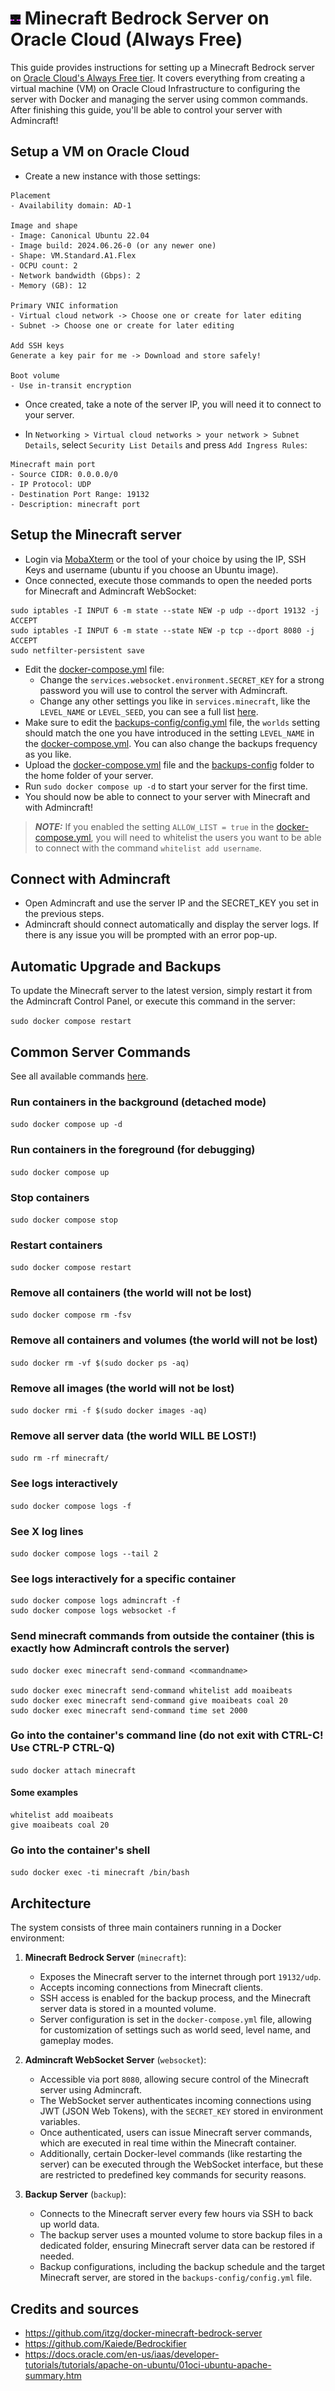 # ![Admincraft logo](../logo/variants/enderman.png) Minecraft Bedrock Server on Oracle Cloud (Always Free)

This guide provides instructions for setting up a Minecraft Bedrock server on [Oracle Cloud's Always Free tier](https://www.oracle.com/cloud/free/). It covers everything from creating a virtual machine (VM) on Oracle Cloud Infrastructure to configuring the server with Docker and managing the server using common commands. After finishing this guide, you'll be able to control your server with Admincraft!

## Setup a VM on Oracle Cloud

- Create a new instance with those settings:

```
Placement
- Availability domain: AD-1

Image and shape
- Image: Canonical Ubuntu 22.04
- Image build: 2024.06.26-0 (or any newer one)
- Shape: VM.Standard.A1.Flex
- OCPU count: 2
- Network bandwidth (Gbps): 2
- Memory (GB): 12

Primary VNIC information
- Virtual cloud network -> Choose one or create for later editing
- Subnet -> Choose one or create for later editing

Add SSH keys
Generate a key pair for me -> Download and store safely!

Boot volume
- Use in-transit encryption
```

- Once created, take a note of the server IP, you will need it to connect to your server.

- In `Networking > Virtual cloud networks > your network > Subnet Details`, select `Security List Details` and press `Add Ingress Rules`:

```
Minecraft main port
- Source CIDR: 0.0.0.0/0
- IP Protocol: UDP
- Destination Port Range: 19132
- Description: minecraft port
```

## Setup the Minecraft server

- Login via [MobaXterm](https://mobaxterm.mobatek.net/download.html) or the tool of your choice by using the IP, SSH Keys and username (ubuntu if you choose an Ubuntu image).
- Once connected, execute those commands to open the needed ports for Minecraft and Admincraft WebSocket:

```
sudo iptables -I INPUT 6 -m state --state NEW -p udp --dport 19132 -j ACCEPT
sudo iptables -I INPUT 6 -m state --state NEW -p tcp --dport 8080 -j ACCEPT
sudo netfilter-persistent save
```

- Edit the [docker-compose.yml](docker-compose.yml) file:
  - Change the `services.websocket.environment.SECRET_KEY` for a strong password you will use to control the server with Admincraft.
  - Change any other settings you like in `services.minecraft`, like the `LEVEL_NAME` or `LEVEL_SEED`, you can see a full list [here](https://github.com/itzg/docker-minecraft-bedrock-server?tab=readme-ov-file#server-properties).
- Make sure to edit the [backups-config/config.yml](backups-config/config.yml) file, the `worlds` setting should match the one you have introduced in the setting `LEVEL_NAME` in the [docker-compose.yml](docker-compose.yml). You can also change the backups frequency as you like.
- Upload the [docker-compose.yml](docker-compose.yml) file and the [backups-config](backups-config) folder to the home folder of your server.
- Run `sudo docker compose up -d` to start your server for the first time.
- You should now be able to connect to your server with Minecraft and with Admincraft!

> **_NOTE:_** If you enabled the setting `ALLOW_LIST = true` in the [docker-compose.yml](docker-compose.yml), you will need to whitelist the users you want to be able to connect with the command `whitelist add username`.

## Connect with Admincraft

- Open Admincraft and use the server IP and the SECRET_KEY you set in the previous steps.
- Admincraft should connect automatically and display the server logs. If there is any issue you will be prompted with an error pop-up.

## Automatic Upgrade and Backups

To update the Minecraft server to the latest version, simply restart it from the Admincraft Control Panel, or execute this command in the server:

`sudo docker compose restart`

## Common Server Commands

See all available commands [here](https://minecraftbedrock-archive.fandom.com/wiki/Commands/List_of_Commands).

### Run containers in the background (detached mode)

`sudo docker compose up -d`

### Run containers in the foreground (for debugging)

`sudo docker compose up`

### Stop containers

`sudo docker compose stop`

### Restart containers

`sudo docker compose restart`

### Remove all containers (the world will not be lost)

`sudo docker compose rm -fsv`

### Remove all containers and volumes (the world will not be lost)

`sudo docker rm -vf $(sudo docker ps -aq)`

### Remove all images (the world will not be lost)

`sudo docker rmi -f $(sudo docker images -aq)`

### Remove all server data (the world WILL BE LOST!)

`sudo rm -rf minecraft/`

### See logs interactively

`sudo docker compose logs -f`

### See X log lines

`sudo docker compose logs --tail 2`

### See logs interactively for a specific container

```
sudo docker compose logs admincraft -f
sudo docker compose logs websocket -f
```

### Send minecraft commands from outside the container (this is exactly how Admincraft controls the server)

```
sudo docker exec minecraft send-command <commandname>

sudo docker exec minecraft send-command whitelist add moaibeats
sudo docker exec minecraft send-command give moaibeats coal 20
sudo docker exec minecraft send-command time set 2000
```

### Go into the container's command line (do not exit with CTRL-C! Use CTRL-P CTRL-Q)

`sudo docker attach minecraft`

#### Some examples

```
whitelist add moaibeats
give moaibeats coal 20
```

### Go into the container's shell

`sudo docker exec -ti minecraft /bin/bash`

## Architecture

The system consists of three main containers running in a Docker environment:

1. **Minecraft Bedrock Server** (`minecraft`):

   - Exposes the Minecraft server to the internet through port `19132/udp`.
   - Accepts incoming connections from Minecraft clients.
   - SSH access is enabled for the backup process, and the Minecraft server data is stored in a mounted volume.
   - Server configuration is set in the `docker-compose.yml` file, allowing for customization of settings such as world seed, level name, and gameplay modes.

2. **Admincraft WebSocket Server** (`websocket`):

   - Accessible via port `8080`, allowing secure control of the Minecraft server using Admincraft.
   - The WebSocket server authenticates incoming connections using JWT (JSON Web Tokens), with the `SECRET_KEY` stored in environment variables.
   - Once authenticated, users can issue Minecraft server commands, which are executed in real time within the Minecraft container.
   - Additionally, certain Docker-level commands (like restarting the server) can be executed through the WebSocket interface, but these are restricted to predefined key commands for security reasons.

3. **Backup Server** (`backup`):
   - Connects to the Minecraft server every few hours via SSH to back up world data.
   - The backup server uses a mounted volume to store backup files in a dedicated folder, ensuring Minecraft server data can be restored if needed.
   - Backup configurations, including the backup schedule and the target Minecraft server, are stored in the `backups-config/config.yml` file.

## Credits and sources

- https://github.com/itzg/docker-minecraft-bedrock-server
- https://github.com/Kaiede/Bedrockifier
- https://docs.oracle.com/en-us/iaas/developer-tutorials/tutorials/apache-on-ubuntu/01oci-ubuntu-apache-summary.htm
